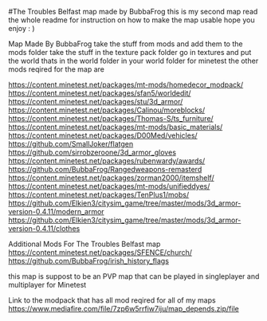 #The Troubles Belfast map made by BubbaFrog this is my second map read the whole readme for instruction on how to make the map usable hope you enjoy : )


Map Made By BubbaFrog take the stuff from mods and add them to the mods folder take the stuff in the texture pack folder go in textures and put the world thats in the world folder in your world folder for minetest the other mods reqired for the map are

https://content.minetest.net/packages/mt-mods/homedecor_modpack/
https://content.minetest.net/packages/sfan5/worldedit/
https://content.minetest.net/packages/stu/3d_armor/
https://content.minetest.net/packages/Calinou/moreblocks/
https://content.minetest.net/packages/Thomas-S/ts_furniture/
https://content.minetest.net/packages/mt-mods/basic_materials/
https://content.minetest.net/packages/D00Med/vehicles/
https://github.com/SmallJoker/flatgen
https://github.com/sirrobzeroone/3d_armor_gloves
https://content.minetest.net/packages/rubenwardy/awards/
https://github.com/BubbaFrog/Rangedweapons-remasterd
https://content.minetest.net/packages/zorman2000/itemshelf/
https://content.minetest.net/packages/mt-mods/unifieddyes/
https://content.minetest.net/packages/TenPlus1/mobs/
https://github.com/Elkien3/citysim_game/tree/master/mods/3d_armor-version-0.4.11/modern_armor
https://github.com/Elkien3/citysim_game/tree/master/mods/3d_armor-version-0.4.11/clothes

  Additional Mods For The Troubles Belfast map
https://content.minetest.net/packages/SFENCE/church/
https://github.com/BubbaFrog/irish_history_flags

this map is suppost to be an PVP map that can be played in singleplayer and multiplayer for Minetest

Link to the modpack that has all mod reqired for all of my maps https://www.mediafire.com/file/7zp6w5rrfiw7iju/map_depends.zip/file
